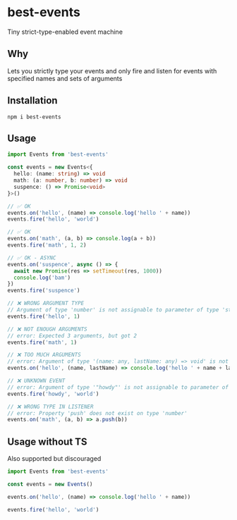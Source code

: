 # best-events

Tiny strict-type-enabled event machine

## Why

Lets you strictly type your events and only fire and listen for events with specified names and sets of arguments

## Installation
```
npm i best-events
```

## Usage
```ts
import Events from 'best-events'

const events = new Events<{
  hello: (name: string) => void
  math: (a: number, b: number) => void
  suspence: () => Promise<void>
}>()

// ✅ OK
events.on('hello', (name) => console.log('hello ' + name))
events.fire('hello', 'world')

// ✅ OK
events.on('math', (a, b) => console.log(a + b))
events.fire('math', 1, 2)

// ✅ OK - ASYNC
events.on('suspence', async () => {
  await new Promise(res => setTimeout(res, 1000))
  console.log('bam')
})
events.fire('suspence')

// ❌ WRONG ARGUMENT TYPE
// Argument of type 'number' is not assignable to parameter of type 'string'
events.fire('hello', 1)

// ❌ NOT ENOUGH ARGUMENTS
// error: Expected 3 arguments, but got 2
events.fire('math', 1)

// ❌ TOO MUCH ARGUMENTS
// error: Argument of type '(name: any, lastName: any) => void' is not assignable to parameter of type '(name: string) => void'
events.on('hello', (name, lastName) => console.log('hello ' + name + lastName))

// ❌ UNKNOWN EVENT
// error: Argument of type '"howdy"' is not assignable to parameter of type '"hello" | "math"'
events.fire('howdy', 'world')

// ❌ WRONG TYPE IN LISTENER
// error: Property 'push' does not exist on type 'number'
events.on('math', (a, b) => a.push(b))
```

## Usage without TS

Also supported but discouraged
```js
import Events from 'best-events'

const events = new Events()

events.on('hello', (name) => console.log('hello ' + name))

events.fire('hello', 'world')
```
